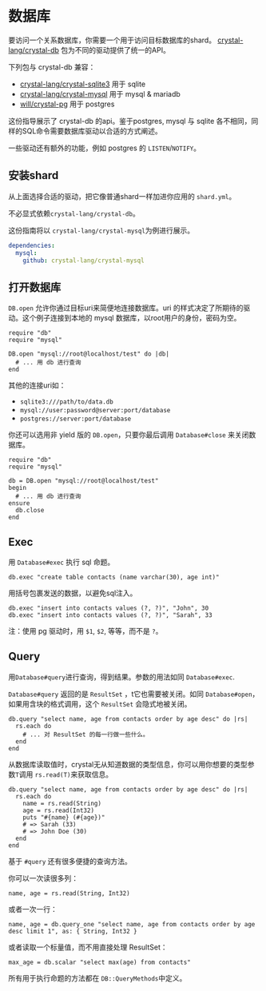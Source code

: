 # 数据库

要访问一个关系数据库，你需要一个用于访问目标数据库的shard。 [crystal-lang/crystal-db](https://github.com/crystal-lang/crystal-db) 包为不同的驱动提供了统一的API。

下列包与 crystal-db 兼容：

* [crystal-lang/crystal-sqlite3](https://github.com/crystal-lang/crystal-sqlite3) 用于 sqlite
* [crystal-lang/crystal-mysql](https://github.com/crystal-lang/crystal-mysql) 用于 mysql & mariadb
* [will/crystal-pg](https://github.com/will/crystal-pg) 用于 postgres

这份指导展示了 crystal-db 的api。鉴于postgres, mysql 与 sqlite 各不相同，同样的SQL命令需要数据库驱动以合适的方式阐述。

一些驱动还有额外的功能，例如 postgres 的 `LISTEN`/`NOTIFY`。

## 安装shard

从上面选择合适的驱动，把它像普通shard一样加进你应用的 `shard.yml`。

不必显式依赖`crystal-lang/crystal-db`。

这份指南将以 `crystal-lang/crystal-mysql`为例进行展示。

```yaml
dependencies:
  mysql:
    github: crystal-lang/crystal-mysql
```

## 打开数据库

`DB.open` 允许你通过目标uri来简便地连接数据库。uri 的样式决定了所期待的驱动。这个例子连接到本地的 mysql 数据库，以root用户的身份，密码为空。

```crystal
require "db"
require "mysql"

DB.open "mysql://root@localhost/test" do |db|
  # ... 用 db 进行查询
end
```

其他的连接uri如：

* `sqlite3:///path/to/data.db`
* `mysql://user:password@server:port/database`
* `postgres://server:port/database`

你还可以选用非 yield 版的 `DB.open`，只要你最后调用 `Database#close` 来关闭数据库。

```crystal
require "db"
require "mysql"

db = DB.open "mysql://root@localhost/test"
begin
  # ... 用 db 进行查询
ensure
  db.close
end
```

## Exec

用 `Database#exec` 执行 sql 命题。

```crystal
db.exec "create table contacts (name varchar(30), age int)"
```

用括号包裹发送的数据，以避免sql注入。

```crystal
db.exec "insert into contacts values (?, ?)", "John", 30
db.exec "insert into contacts values (?, ?)", "Sarah", 33
```

注：使用 pg 驱动时，用 `$1`, `$2`, 等等，而不是 `?`。

## Query

用`Database#query`进行查询，得到结果。参数的用法如同 `Database#exec`.

`Database#query` 返回的是 `ResultSet` ，t它也需要被关闭。如同 `Database#open`，如果用含块的格式调用，这个 `ResultSet` 会隐式地被关闭。

```crystal
db.query "select name, age from contacts order by age desc" do |rs|
  rs.each do
    # ... 对 ResultSet 的每一行做一些什么。
  end
end
```

从数据库读取值时，crystal无从知道数据的类型信息，你可以用你想要的类型参数`T`调用  `rs.read(T)`来获取信息。

```crystal
db.query "select name, age from contacts order by age desc" do |rs|
  rs.each do
    name = rs.read(String)
    age = rs.read(Int32)
    puts "#{name} (#{age})"
    # => Sarah (33)
    # => John Doe (30)
  end
end
```

基于 `#query` 还有很多便捷的查询方法。

你可以一次读很多列：

```crystal
name, age = rs.read(String, Int32)
```

或者一次一行：

```crystal
name, age = db.query_one "select name, age from contacts order by age desc limit 1", as: { String, Int32 }
```

或者读取一个标量值，而不用直接处理 ResultSet：

```crystal
max_age = db.scalar "select max(age) from contacts"
```

所有用于执行命题的方法都在 `DB::QueryMethods`中定义。

